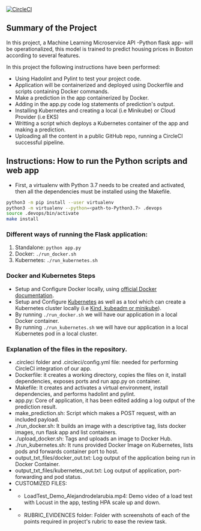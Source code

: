 [![CircleCI](https://dl.circleci.com/status-badge/img/gh/alejandrodelarubiam/project-ml-microservice-kubernetes/tree/master.svg?style=svg)](https://dl.circleci.com/status-badge/redirect/gh/alejandrodelarubiam/project-ml-microservice-kubernetes/tree/master)

## Summary of the Project

In this project, a Machine Learning Microservice API -Python flask app- will be operationalized, this model is trained to predict housing prices in Boston according to several features.

In this project the following instructions have been performed:

* Using Hadolint and Pylint to test your project code.
* Application will be containerized and deployed using Dockerfile and scripts containing Docker commands.
* Make a prediction in the app containerized by Docker.
* Adding in the app.py code log statements of prediction's output.
* Installing Kubernetes and creating a local (i.e Minikube) or Cloud Provider (i.e EKS)
* Writting a script which deploys a Kubernetes container of the app and making a prediction.
* Uploading all the content in a public GitHub repo, running a CircleCI successful pipeline.

## Instructions: How to run the Python scripts and web app 

* First, a virtualenv with Python 3.7 needs to be created and activated, then all the dependencies must be installed using the Makefile.
```bash
python3 -m pip install --user virtualenv
python3 -m virtualenv --python=<path-to-Python3.7> .devops
source .devops/bin/activate
make install
```
### Different ways of running the Flask application:

1. Standalone:  `python app.py`
2. Docker:  `./run_docker.sh`
3. Kubernetes:  `./run_kubernetes.sh`

### Docker and Kubernetes Steps

* Setup and Configure Docker locally, using [official Docker documentation](https://docs.docker.com/engine/install/).
* Setup and Configure [Kubernetes](https://kubernetes.io/releases/download/#kubectl) as well as a tool which can create a Kubernetes cluster locally (i.e [Kind, kubeadm or minikube](https://kubernetes.io/docs/tasks/tools/)).
* By running `./run_docker.sh` we will have our application in a local Docker container.
* By running `./run_kubernetes.sh` we will have our application in a local Kubernetes pod in a local cluster.

### Explanation of the files in the repository.

* .circleci folder and .circleci/config.yml file: needed for performing CircleCI integration of our app.
* Dockerfile: it creates a working directory, copies the files on it, install dependencies, exposes ports and run app.py on container.
* Makefile: It creates and activates a virtual environment, install dependencies, and performs hadolint and pylint.
* app.py: Core of application, it has been edited adding a log output of the prediction result.
* make_prediction.sh: Script which makes a POST request, with an included payload.
* ./run_docker.sh: It builds an image with a descriptive tag, lists docker images, run flask app and list containers.
* ./upload_docker.sh: Tags and uploads an image to Docker Hub.
* ./run_kubernetes.sh: It runs provided Docker Image on Kubernetes, lists pods and forwards container port to host.
* output_txt_files/docker_out.txt: Log output of the application being run in Docker Container.
* output_txt_files/kubernetes_out.txt: Log output of application, port-forwarding and pod status.
* CUSTOMIZED FILES:
* * LoadTest_Demo_Alejandrodelarubia.mp4: Demo video of a load test with Locust in the app, testing HPA scale up and down.
* * RUBRIC_EVIDENCES folder: Folder with screenshots of each of the points required in project's rubric to ease the review task.
